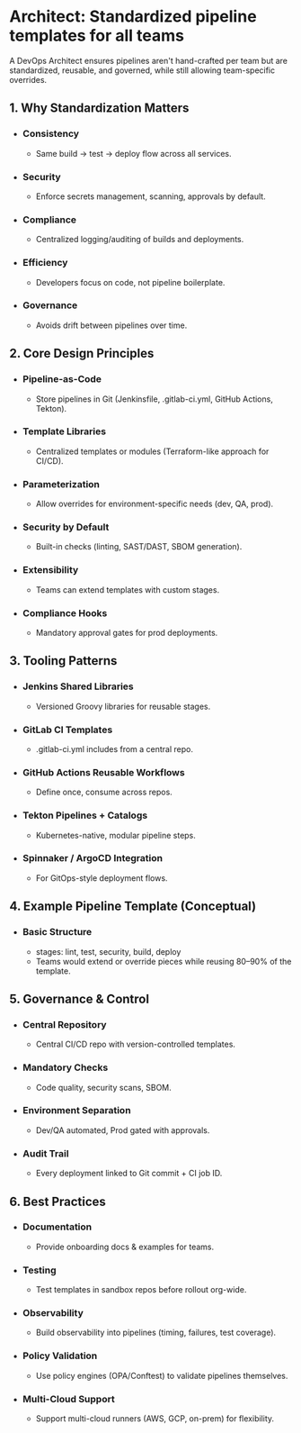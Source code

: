 # Architect: Standardized pipeline templates for all teams

A DevOps Architect ensures pipelines aren't hand-crafted per team but are standardized, reusable, and governed, while still allowing team-specific overrides.

## 1. Why Standardization Matters
- ### Consistency
	- Same build → test → deploy flow across all services.
- ### Security
	- Enforce secrets management, scanning, approvals by default.
- ### Compliance
	- Centralized logging/auditing of builds and deployments.
- ### Efficiency
	- Developers focus on code, not pipeline boilerplate.
- ### Governance
	- Avoids drift between pipelines over time.
## 2. Core Design Principles
- ### Pipeline-as-Code
	- Store pipelines in Git (Jenkinsfile, .gitlab-ci.yml, GitHub Actions, Tekton).
- ### Template Libraries
	- Centralized templates or modules (Terraform-like approach for CI/CD).
- ### Parameterization
	- Allow overrides for environment-specific needs (dev, QA, prod).
- ### Security by Default
	- Built-in checks (linting, SAST/DAST, SBOM generation).
- ### Extensibility
	- Teams can extend templates with custom stages.
- ### Compliance Hooks
	- Mandatory approval gates for prod deployments.
## 3. Tooling Patterns
- ### Jenkins Shared Libraries
	- Versioned Groovy libraries for reusable stages.
- ### GitLab CI Templates
	- .gitlab-ci.yml includes from a central repo.
- ### GitHub Actions Reusable Workflows
	- Define once, consume across repos.
- ### Tekton Pipelines + Catalogs
	- Kubernetes-native, modular pipeline steps.
- ### Spinnaker / ArgoCD Integration
	- For GitOps-style deployment flows.
## 4. Example Pipeline Template (Conceptual)
- ### Basic Structure
	- stages: lint, test, security, build, deploy
	- Teams would extend or override pieces while reusing 80–90% of the template.
## 5. Governance & Control
- ### Central Repository
	- Central CI/CD repo with version-controlled templates.
- ### Mandatory Checks
	- Code quality, security scans, SBOM.
- ### Environment Separation
	- Dev/QA automated, Prod gated with approvals.
- ### Audit Trail
	- Every deployment linked to Git commit + CI job ID.
## 6. Best Practices
- ### Documentation
	- Provide onboarding docs & examples for teams.
- ### Testing
	- Test templates in sandbox repos before rollout org-wide.
- ### Observability
	- Build observability into pipelines (timing, failures, test coverage).
- ### Policy Validation
	- Use policy engines (OPA/Conftest) to validate pipelines themselves.
- ### Multi-Cloud Support
	- Support multi-cloud runners (AWS, GCP, on-prem) for flexibility.